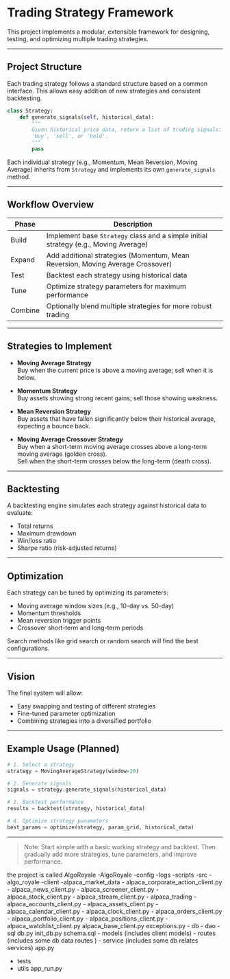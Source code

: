 # Trading Strategy Framework

This project implements a modular, extensible framework for designing, testing, and optimizing multiple trading strategies.

---

## Project Structure

Each trading strategy follows a standard structure based on a common interface. This allows easy addition of new strategies and consistent backtesting.

```python
class Strategy:
    def generate_signals(self, historical_data):
        """
        Given historical price data, return a list of trading signals:
        'buy', 'sell', or 'hold'.
        """
        pass
```

Each individual strategy (e.g., Momentum, Mean Reversion, Moving Average) inherits from `Strategy` and implements its own `generate_signals` method.

---

## Workflow Overview

| Phase     | Description |
|-----------|-------------|
| Build     | Implement base `Strategy` class and a simple initial strategy (e.g., Moving Average) |
| Expand    | Add additional strategies (Momentum, Mean Reversion, Moving Average Crossover) |
| Test      | Backtest each strategy using historical data |
| Tune      | Optimize strategy parameters for maximum performance |
| Combine   | Optionally blend multiple strategies for more robust trading |

---

## Strategies to Implement

- **Moving Average Strategy**  
  Buy when the current price is above a moving average; sell when it is below.

- **Momentum Strategy**  
  Buy assets showing strong recent gains; sell those showing weakness.

- **Mean Reversion Strategy**  
  Buy assets that have fallen significantly below their historical average, expecting a bounce back.

- **Moving Average Crossover Strategy**  
  Buy when a short-term moving average crosses above a long-term moving average (golden cross).  
  Sell when the short-term crosses below the long-term (death cross).

---

## Backtesting

A backtesting engine simulates each strategy against historical data to evaluate:

- Total returns
- Maximum drawdown
- Win/loss ratio
- Sharpe ratio (risk-adjusted returns)

---

## Optimization

Each strategy can be tuned by optimizing its parameters:

- Moving average window sizes (e.g., 10-day vs. 50-day)
- Momentum thresholds
- Mean reversion trigger points
- Crossover short-term and long-term periods

Search methods like grid search or random search will find the best configurations.

---

## Vision

The final system will allow:

- Easy swapping and testing of different strategies
- Fine-tuned parameter optimization
- Combining strategies into a diversified portfolio

---

## Example Usage (Planned)

```python
# 1. Select a strategy
strategy = MovingAverageStrategy(window=20)

# 2. Generate signals
signals = strategy.generate_signals(historical_data)

# 3. Backtest performance
results = backtest(strategy, historical_data)

# 4. Optimize strategy parameters
best_params = optimize(strategy, param_grid, historical_data)
```

---

> Note: Start simple with a basic working strategy and backtest. Then gradually add more strategies, tune parameters, and improve performance.




the project is called AlgoRoyale
-AlgoRoyale
    -config
    -logs
    -scripts
    -src
        -algo_royale
        -client
            -alpaca_market_data
                - alpaca_corporate_action_client.py
                - alpaca_news_client.py
                - alpaca_screener_client.py
                - alpaca_stock_client.py
                - alpaca_stream_client.py
            - alpaca_trading
                - alpaca_accounts_client.py
                - alpaca_assets_client.py
                - alpaca_calendar_client.py
                - alpaca_clock_client.py
                - alpaca_orders_client.py
                - alpaca_portfolio_client.py
                - alpaca_positions_client.py
                - alpaca_watchlist_client.py
            alpaca_base_client.py
            exceptions.py
        - db
            - dao
            - sql
            db.py
            init_db.py
            schema.sql
    - models (includes client models)
    - routes (includes some db data routes )
    - service (includes some db relates services)
    app.py
- tests
- utils
app_run.py
